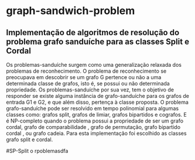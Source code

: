# graph-sandwich-problem

## Implementação de algoritmos de resolução do problema grafo sanduíche para as classes Split e Cordal
Os problemas-sanduíche surgem como uma
generalização relaxada dos problemas de reconhecimento. O problema de reconhecimento
se preocupava em descobrir se um grafo G pertence ou não a uma
determinada classe de grafos, isto é, se possui ou não determinada
propriedade. Os problemas-sanduíche por sua vez, tem o objetivo de responder se existe alguma instância de grafo-sanduíche para os grafos de entrada G1 e G2, e que além disso, 
pertença à classe proposta. O problema grafo-sanduíche pode ser resolvido em tempo polinomial para algumas classes como: grafos split, grafos de limiar, grafos bipartidos e cografos.
E é NP-completo quando o problema possui a propriedade de ser um grafo cordal, grafo de comparabilidade , grafo de permutação, grafo bipartido cordal , ou grafo cadeia.
Para esta implementação foi escolhido as classes grafo split e cordal.


#SP-Split
o rpoblemasdfa

